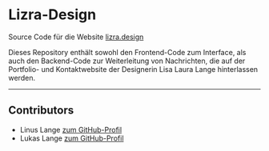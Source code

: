 # Lizra-Design

Source Code für die Website [lizra.design](https://lizra.design)

Dieses Repository enthält sowohl den Frontend-Code zum Interface, als auch den Backend-Code zur Weiterleitung von Nachrichten, die auf der Portfolio- und Kontaktwebsite der Designerin Lisa Laura Lange hinterlassen werden.

---

## Contributors
- Linus Lange  [zum GitHub-Profil](https://github.com/linuslange05?tab=repositories)
- Lukas Lange [zum GitHub-Profil](https://github.com/LukasDSLange?tab=repositories)
